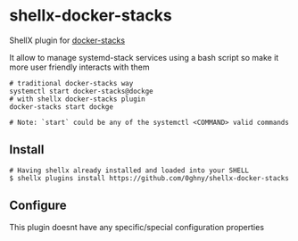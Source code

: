 # shellx-docker-stacks

ShellX plugin for [docker-stacks](https://github.com/0ghny/ansible-role-docker-stacks)


It allow to manage systemd-stack services using a bash script so make it more user friendly interacts with them

```shell
# traditional docker-stacks way
systemctl start docker-stacks@dockge
# with shellx docker-stacks plugin
docker-stacks start dockge

# Note: `start` could be any of the systemctl <COMMAND> valid commands
```

## Install

```shell
# Having shellx already installed and loaded into your SHELL
$ shellx plugins install https://github.com/0ghny/shellx-docker-stacks
```

## Configure

This plugin doesnt have any specific/special configuration properties

